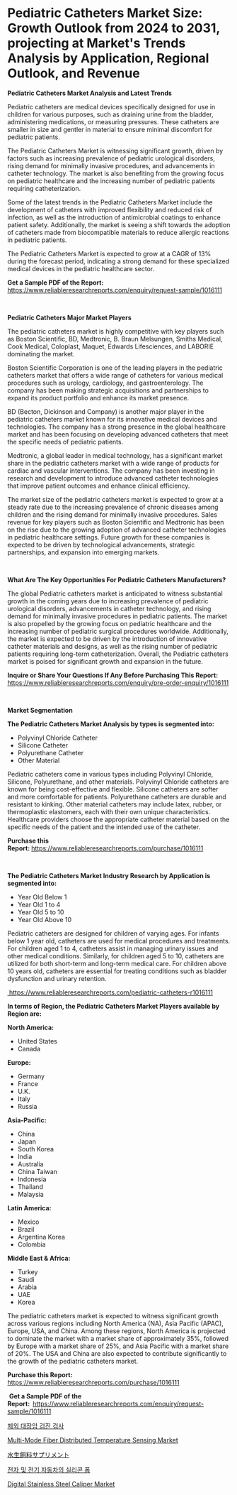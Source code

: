 <p><h1>Pediatric Catheters Market Size: Growth Outlook from 2024 to 2031, projecting at Market's Trends Analysis by Application, Regional Outlook, and Revenue</h1></p><p><strong>Pediatric Catheters Market Analysis and Latest Trends</strong></p>
<p><p>Pediatric catheters are medical devices specifically designed for use in children for various purposes, such as draining urine from the bladder, administering medications, or measuring pressures. These catheters are smaller in size and gentler in material to ensure minimal discomfort for pediatric patients.</p><p>The Pediatric Catheters Market is witnessing significant growth, driven by factors such as increasing prevalence of pediatric urological disorders, rising demand for minimally invasive procedures, and advancements in catheter technology. The market is also benefiting from the growing focus on pediatric healthcare and the increasing number of pediatric patients requiring catheterization.</p><p>Some of the latest trends in the Pediatric Catheters Market include the development of catheters with improved flexibility and reduced risk of infection, as well as the introduction of antimicrobial coatings to enhance patient safety. Additionally, the market is seeing a shift towards the adoption of catheters made from biocompatible materials to reduce allergic reactions in pediatric patients.</p><p>The Pediatric Catheters Market is expected to grow at a CAGR of 13% during the forecast period, indicating a strong demand for these specialized medical devices in the pediatric healthcare sector.</p></p>
<p><strong>Get a Sample PDF of the Report:&nbsp;</strong> <a href="https://www.reliableresearchreports.com/enquiry/request-sample/1016111">https://www.reliableresearchreports.com/enquiry/request-sample/1016111</a></p>
<p>&nbsp;</p>
<p><strong>Pediatric Catheters Major Market Players</strong></p>
<p><p>The pediatric catheters market is highly competitive with key players such as Boston Scientific, BD, Medtronic, B. Braun Melsungen, Smiths Medical, Cook Medical, Coloplast, Maquet, Edwards Lifesciences, and LABORIE dominating the market.</p><p>Boston Scientific Corporation is one of the leading players in the pediatric catheters market that offers a wide range of catheters for various medical procedures such as urology, cardiology, and gastroenterology. The company has been making strategic acquisitions and partnerships to expand its product portfolio and enhance its market presence.</p><p>BD (Becton, Dickinson and Company) is another major player in the pediatric catheters market known for its innovative medical devices and technologies. The company has a strong presence in the global healthcare market and has been focusing on developing advanced catheters that meet the specific needs of pediatric patients.</p><p>Medtronic, a global leader in medical technology, has a significant market share in the pediatric catheters market with a wide range of products for cardiac and vascular interventions. The company has been investing in research and development to introduce advanced catheter technologies that improve patient outcomes and enhance clinical efficiency.</p><p>The market size of the pediatric catheters market is expected to grow at a steady rate due to the increasing prevalence of chronic diseases among children and the rising demand for minimally invasive procedures. Sales revenue for key players such as Boston Scientific and Medtronic has been on the rise due to the growing adoption of advanced catheter technologies in pediatric healthcare settings. Future growth for these companies is expected to be driven by technological advancements, strategic partnerships, and expansion into emerging markets.</p></p>
<p>&nbsp;</p>
<p><strong>What Are The Key Opportunities For Pediatric Catheters Manufacturers?</strong></p>
<p><p>The global Pediatric catheters market is anticipated to witness substantial growth in the coming years due to increasing prevalence of pediatric urological disorders, advancements in catheter technology, and rising demand for minimally invasive procedures in pediatric patients. The market is also propelled by the growing focus on pediatric healthcare and the increasing number of pediatric surgical procedures worldwide. Additionally, the market is expected to be driven by the introduction of innovative catheter materials and designs, as well as the rising number of pediatric patients requiring long-term catheterization. Overall, the Pediatric catheters market is poised for significant growth and expansion in the future.</p></p>
<p><strong>Inquire or Share Your Questions If Any Before Purchasing This Report:</strong> <a href="https://www.reliableresearchreports.com/enquiry/pre-order-enquiry/1016111">https://www.reliableresearchreports.com/enquiry/pre-order-enquiry/1016111</a></p>
<p>&nbsp;</p>
<p><strong>Market Segmentation</strong></p>
<p><strong>The Pediatric Catheters Market Analysis by types is segmented into:</strong></p>
<p><ul><li>Polyvinyl Chloride Catheter</li><li>Silicone Catheter</li><li>Polyurethane Catheter</li><li>Other Material</li></ul></p>
<p><p>Pediatric catheters come in various types including Polyvinyl Chloride, Silicone, Polyurethane, and other materials. Polyvinyl Chloride catheters are known for being cost-effective and flexible. Silicone catheters are softer and more comfortable for patients. Polyurethane catheters are durable and resistant to kinking. Other material catheters may include latex, rubber, or thermoplastic elastomers, each with their own unique characteristics. Healthcare providers choose the appropriate catheter material based on the specific needs of the patient and the intended use of the catheter.</p></p>
<p><strong>Purchase this Report:&nbsp;</strong><a href="https://www.reliableresearchreports.com/purchase/1016111">https://www.reliableresearchreports.com/purchase/1016111</a></p>
<p>&nbsp;</p>
<p><strong>The Pediatric Catheters Market Industry Research by Application is segmented into:</strong></p>
<p><ul><li>Year Old Below 1</li><li>Year Old 1 to 4</li><li>Year Old 5 to 10</li><li>Year Old Above 10</li></ul></p>
<p><p>Pediatric catheters are designed for children of varying ages. For infants below 1 year old, catheters are used for medical procedures and treatments. For children aged 1 to 4, catheters assist in managing urinary issues and other medical conditions. Similarly, for children aged 5 to 10, catheters are utilized for both short-term and long-term medical care. For children above 10 years old, catheters are essential for treating conditions such as bladder dysfunction and urinary retention.</p></p>
<p><a href="https://www.reliableresearchreports.com/pediatric-catheters-r1016111">&nbsp;https://www.reliableresearchreports.com/pediatric-catheters-r1016111</a></p>
<p><strong>In terms of Region, the Pediatric Catheters Market Players available by Region are:</strong></p>
<p>
    <p> <strong> North America: </strong>
        <ul>
            <li>United States</li>
            <li>Canada</li>
        </ul>
        </p> 
    <p> <strong> Europe: </strong>
        <ul>
            <li>Germany</li>
            <li>France</li>
            <li>U.K.</li>
            <li>Italy</li>
            <li>Russia</li>
        </ul>
        </p> 
    <p> <strong> Asia-Pacific: </strong>
        <ul>
            <li>China</li>
            <li>Japan</li>
            <li>South Korea</li>
            <li>India</li>
            <li>Australia</li>
            <li>China Taiwan</li>
            <li>Indonesia</li>
            <li>Thailand</li>
            <li>Malaysia</li>
        </ul>
        </p> 
    <p> <strong> Latin America: </strong>
        <ul>
            <li>Mexico</li>
            <li>Brazil</li>
            <li>Argentina Korea</li>
            <li>Colombia</li>
        </ul>
        </p> 
    <p> <strong> Middle East & Africa: </strong>
        <ul>
            <li>Turkey</li>
            <li>Saudi</li>
            <li>Arabia</li>
            <li>UAE</li>
            <li>Korea</li>
        </ul>
    </p>
    </p>
<p><p>The pediatric catheters market is expected to witness significant growth across various regions including North America (NA), Asia Pacific (APAC), Europe, USA, and China. Among these regions, North America is projected to dominate the market with a market share of approximately 35%, followed by Europe with a market share of 25%, and Asia Pacific with a market share of 20%. The USA and China are also expected to contribute significantly to the growth of the pediatric catheters market.</p></p>
<p><strong>Purchase this Report: </strong><a href="https://www.reliableresearchreports.com/purchase/1016111">https://www.reliableresearchreports.com/purchase/1016111</a></p>
<p>&nbsp;<strong>Get a Sample PDF of the Report:&nbsp;&nbsp;</strong><a href="https://www.reliableresearchreports.com/enquiry/request-sample/1016111">https://www.reliableresearchreports.com/enquiry/request-sample/1016111</a></p>
<p><strong></strong></p>
<p><p><a href="https://github.com/AnthonyWratten/Market-Research-Report-List-1/blob/main/9114377180323.md">체외 대장암 검진 검사</a></p><p><a href="https://github.com/isharif044/Market-Research-Report-List-1/blob/main/multi-mode-fiber-distributed-temperature-sensing-market.md">Multi-Mode Fiber Distributed Temperature Sensing Market</a></p><p><a href="https://github.com/FredaJerde/Market-Research-Report-List-1/blob/main/1191733167115.md">水生飼料サプリメント</a></p><p><a href="https://github.com/plelbej847484502/Market-Research-Report-List-2/blob/main/1080015180324.md">전자 및 전기 자동차의 실리콘 폼</a></p><p><a href="https://github.com/fauzi1101fauzi/Market-Research-Report-List-1/blob/main/digital-stainless-steel-caliper-market.md">Digital Stainless Steel Caliper Market</a></p></p>